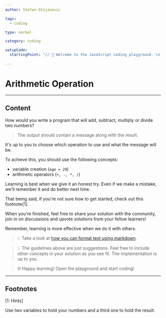 ```yaml
---
author: Stefan-Stojanovic

tags:
  - coding

type: normal

category: coding

setupCode:
  startingPoint: "// 👋 Welcome to the JavaScript coding playground. \n. // For this problem use one of the arithmetic operators like +, -, * or \ \n"
  
---
```


# Arithmetic Operation

---

## Content

How would you write a program that will add, subtract, multiply or divide two numbers? 

> The output should contain a message along with the result.

It's up to you to choose which operation to use and what the message will be.

To achieve this, you should use the following concepts:
- variable creation (`age = 29`)
- arithmetic operators (`+, -, *, /`)

Learning is best when we give it an honest try. Even if we make a mistake, we'll remember it and do better next time.

That being said, if you're not sure how to get started, check out this footnote[1]. 

When you're finished, feel free to share your solution with the community, join in on discussions and upvote solutions from your fellow learners!

Remember, learning is more effective when we do it with others.

> 💡 Take a look at [how you can format text using markdown](https://www.enki.com/glossary/general/markdown-formatting).

> 💡 The guidelines above are just suggestions. Feel free to include other concepts in your solution as you see fit. The implementation is up to you.

> 🤓 Happy learning! Open the playground and start coding!


---

## Footnotes

[1: Hints]

Use two variables to hold your numbers and a third one to hold the result.